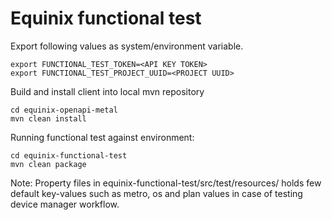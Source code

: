# Equinix functional test

Export following values as system/environment variable.
```
export FUNCTIONAL_TEST_TOKEN=<API KEY TOKEN>
export FUNCTIONAL_TEST_PROJECT_UUID=<PROJECT UUID>
```

Build and install client into local mvn repository
```
cd equinix-openapi-metal
mvn clean install
```

Running functional test against environment:
```
cd equinix-functional-test
mvn clean package
```

Note: Property files in equinix-functional-test/src/test/resources/ holds few default key-values such as metro, os and plan values in case of testing device manager workflow.